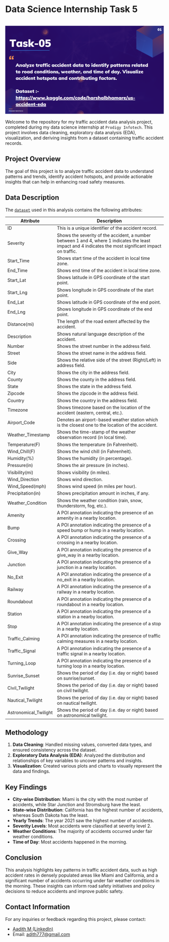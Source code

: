 # Data Science Internship Task 5
<br>
<img src="https://github.com/Aadith-M/PRODIGY_DS_05/blob/main/ds5.png">

Welcome to the repository for my traffic accident data analysis project, completed during my data science internship at `Prodigy Infotech`. This project involves data cleaning, exploratory data analysis (EDA), visualization, and deriving insights from a dataset containing traffic accident records.

## Project Overview

The goal of this project is to analyze traffic accident data to understand patterns and trends, identify accident hotspots, and provide actionable insights that can help in enhancing road safety measures.

## Data Description

The <a href = "https://www.kaggle.com/datasets/sobhanmoosavi/us-accidents">`dataset`</a> used in this analysis contains the following attributes:

| Attribute              | Description                                                                                     |
|------------------------|-------------------------------------------------------------------------------------------------|
| ID                     | This is a unique identifier of the accident record.                                             |
| Severity               | Shows the severity of the accident, a number between 1 and 4, where 1 indicates the least impact and 4 indicates the most significant impact on traffic.|
| Start_Time             | Shows start time of the accident in local time zone.                                            |
| End_Time               | Shows end time of the accident in local time zone.                                              |
| Start_Lat              | Shows latitude in GPS coordinate of the start point.                                            |
| Start_Lng              | Shows longitude in GPS coordinate of the start point.                                           |
| End_Lat                | Shows latitude in GPS coordinate of the end point.                                              |
| End_Lng                | Shows longitude in GPS coordinate of the end point.                                             |
| Distance(mi)           | The length of the road extent affected by the accident.                                         |
| Description            | Shows natural language description of the accident.                                             |
| Number                 | Shows the street number in the address field.                                                   |
| Street                 | Shows the street name in the address field.                                                     |
| Side                   | Shows the relative side of the street (Right/Left) in address field.                            |
| City                   | Shows the city in the address field.                                                            |
| County                 | Shows the county in the address field.                                                          |
| State                  | Shows the state in the address field.                                                           |
| Zipcode                | Shows the zipcode in the address field.                                                         |
| Country                | Shows the country in the address field.                                                         |
| Timezone               | Shows timezone based on the location of the accident (eastern, central, etc.).                  |
| Airport_Code           | Denotes an airport-based weather station which is the closest one to the location of the accident.|
| Weather_Timestamp      | Shows the time-stamp of the weather observation record (in local time).                         |
| Temperature(F)         | Shows the temperature (in Fahrenheit).                                                          |
| Wind_Chill(F)          | Shows the wind chill (in Fahrenheit).                                                           |
| Humidity(%)            | Shows the humidity (in percentage).                                                             |
| Pressure(in)           | Shows the air pressure (in inches).                                                             |
| Visibility(mi)         | Shows visibility (in miles).                                                                    |
| Wind_Direction         | Shows wind direction.                                                                           |
| Wind_Speed(mph)        | Shows wind speed (in miles per hour).                                                           |
| Precipitation(in)      | Shows precipitation amount in inches, if any.                                                   |
| Weather_Condition      | Shows the weather condition (rain, snow, thunderstorm, fog, etc.).                              |
| Amenity                | A POI annotation indicating the presence of an amenity in a nearby location.                    |
| Bump                   | A POI annotation indicating the presence of a speed bump or hump in a nearby location.          |
| Crossing               | A POI annotation indicating the presence of a crossing in a nearby location.                    |
| Give_Way               | A POI annotation indicating the presence of a give_way in a nearby location.                    |
| Junction               | A POI annotation indicating the presence of a junction in a nearby location.                    |
| No_Exit                | A POI annotation indicating the presence of a no_exit in a nearby location.                     |
| Railway                | A POI annotation indicating the presence of a railway in a nearby location.                     |
| Roundabout             | A POI annotation indicating the presence of a roundabout in a nearby location.                  |
| Station                | A POI annotation indicating the presence of a station in a nearby location.                     |
| Stop                   | A POI annotation indicating the presence of a stop in a nearby location.                        |
| Traffic_Calming        | A POI annotation indicating the presence of traffic calming measures in a nearby location.       |
| Traffic_Signal         | A POI annotation indicating the presence of a traffic signal in a nearby location.              |
| Turning_Loop           | A POI annotation indicating the presence of a turning loop in a nearby location.                |
| Sunrise_Sunset         | Shows the period of day (i.e. day or night) based on sunrise/sunset.                            |
| Civil_Twilight         | Shows the period of day (i.e. day or night) based on civil twilight.                            |
| Nautical_Twilight      | Shows the period of day (i.e. day or night) based on nautical twilight.                         |
| Astronomical_Twilight  | Shows the period of day (i.e. day or night) based on astronomical twilight.                     |

## Methodology

1. **Data Cleaning**: Handled missing values, converted data types, and ensured consistency across the dataset.
2. **Exploratory Data Analysis (EDA)**: Analyzed the distribution and relationships of key variables to uncover patterns and insights.
3. **Visualization**: Created various plots and charts to visually represent the data and findings.

## Key Findings

- **City-wise Distribution**: Miami is the city with the most number of accidents, while Star Junction and Stromsburg have the least.
- **State-wise Distribution**: California has the highest number of accidents, whereas South Dakota has the least.
- **Yearly Trends**: The year 2021 saw the highest number of accidents.
- **Severity Levels**: Most accidents were classified at severity level 2.
- **Weather Conditions**: The majority of accidents occurred under fair weather conditions.
- **Time of Day**: Most accidents happened in the morning.

## Conclusion

This analysis highlights key patterns in traffic accident data, such as high accident rates in densely populated areas like Miami and California, and a significant number of accidents occurring under fair weather conditions in the morning. These insights can inform road safety initiatives and policy decisions to reduce accidents and improve public safety.

## Contact Information
For any inquiries or feedback regarding this project, please contact:

- <a href="https://www.linkedin.com/in/aadith-m-639086268/">Aadith M (LinkedIn)</a>
- Email: adith777@gmail.com


